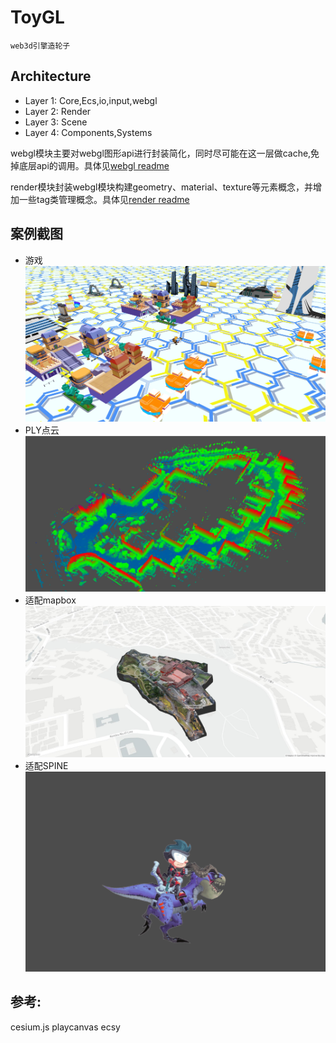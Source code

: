 # ToyGL
    web3d引擎造轮子
## Architecture
- Layer 1: Core,Ecs,io,input,webgl
- Layer 2: Render
- Layer 3: Scene
- Layer 4: Components,Systems


webgl模块主要对webgl图形api进行封装简化，同时尽可能在这一层做cache,免掉底层api的调用。具体见[webgl readme](https://github.com/NichijouCC/ToyGL/blob/master/src/webgl/readme.md)  

render模块封装webgl模块构建geometry、material、texture等元素概念，并增加一些tag类管理概念。具体见[render readme](https://github.com/NichijouCC/ToyGL/blob/master/src/render/readme.md)

## 案例截图
- 游戏
![](https://github.com/NichijouCC/ToyGL/blob/master/examples/public/captures/game.jpg)
- PLY点云
![](https://github.com/NichijouCC/ToyGL/blob/master/examples/public/captures/ply_point_cloud.jpg)
- 适配mapbox
![](https://github.com/NichijouCC/ToyGL/blob/master/examples/public/captures/mapbox.jpg)
- 适配SPINE
![](https://github.com/NichijouCC/ToyGL/blob/master/examples/public/spine_gif.gif)
## 参考:
cesium.js
playcanvas
ecsy
